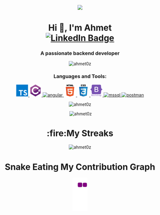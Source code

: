 <div id="header" align="center">
  <img src="https://media.giphy.com/media/qgQUggAC3Pfv687qPC/giphy.gif"/>
  
</div>

<h1 align="center">Hi 👋, I'm Ahmet
<div id="badges">
  <a href="https://www.linkedin.com/in/ahmet-ozpolat-6214bb208/" target="_blank">
  <img src="https://img.shields.io/badge/LinkedIn-blue?style=for-the-badge&logo=linkedin&logoColor=white" alt="LinkedIn Badge"/>
  </a>
</div></h1>
<h3 align="center">A passionate backend developer </h3>

<p align="center"> <img src="https://komarev.com/ghpvc/?username=ahmet0z&label=Profile%20views&color=0e75b6&style=flat" alt="ahmet0z" /> </p>

<h3 align="center">Languages and Tools:</h3>
<p align="center"> 
 <a href="https://www.typescriptlang.org/" target="_blank" rel="noreferrer"> <img src="https://raw.githubusercontent.com/devicons/devicon/master/icons/typescript/typescript-original.svg" alt="typescript" width="40" height="40"/> </a> 
    <a href="https://www.w3schools.com/cs/" target="_blank" rel="noreferrer"> <img src="https://raw.githubusercontent.com/devicons/devicon/master/icons/csharp/csharp-original.svg" alt="csharp" width="40" height="40"/> </a> 
    <a href="https://angular.io" target="_blank" rel="noreferrer"><img src="https://angular.io/assets/images/logos/angular/angular.svg" alt="angular" width="40" height="40"/> </a> 
    <a href="https://www.w3.org/html/" target="_blank" rel="noreferrer"> <img src="https://raw.githubusercontent.com/devicons/devicon/master/icons/html5/html5-original-wordmark.svg" alt="html5" width="40" height="40"/> </a> 
    <a href="https://www.w3schools.com/css/" target="_blank" rel="noreferrer"> <img src="https://raw.githubusercontent.com/devicons/devicon/master/icons/css3/css3-original-wordmark.svg" alt="css3" width="40" height="40"/> </a> 
    <a href="https://getbootstrap.com" target="_blank" rel="noreferrer"><img src="https://raw.githubusercontent.com/devicons/devicon/master/icons/bootstrap/bootstrap-plain-wordmark.svg" alt="bootstrap" width="40" height="40"/> </a> 
    <a href="https://www.microsoft.com/en-us/sql-server" target="_blank" rel="noreferrer"> <img src="https://www.svgrepo.com/show/303229/microsoft-sql-server-logo.svg" alt="mssql" width="40" height="40"/> </a> 
    <a href="https://postman.com" target="_blank" rel="noreferrer"> <img src="https://www.vectorlogo.zone/logos/getpostman/getpostman-icon.svg" alt="postman" width="40" height="40"/> </a> 
</p>

<p align="center" ><img  src="https://github-readme-stats.vercel.app/api/top-langs/?username=ahmet0z&layout=compact&theme=vision-friendly-dark" alt="ahmet0z" /></p>

<p align="center">&nbsp;<img  src="https://github-readme-stats.vercel.app/api?username=ahmet0z&show_icons=true&theme=radical" alt="ahmet0z" /></p>

<div align="center">
<h1>:fire:My Streaks</h1>
<p><img align="center" src="https://github-readme-streak-stats.herokuapp.com/?user=ahmet0z&theme=dark" alt="ahmet0z" /></p>
</div>


<div align="center">
<h1>Snake Eating My Contribution Graph</h1>

![snake-gif](https://github.com/Ahmet0z/Ahmet0z/blob/output/github-contribution-grid-snake.gif)

</div>
